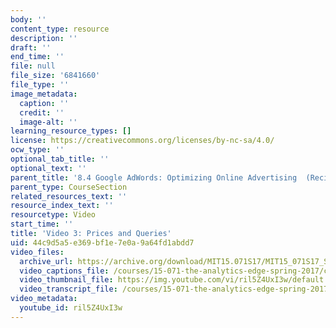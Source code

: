 ```yaml
---
body: ''
content_type: resource
description: ''
draft: ''
end_time: ''
file: null
file_size: '6841660'
file_type: ''
image_metadata:
  caption: ''
  credit: ''
  image-alt: ''
learning_resource_types: []
license: https://creativecommons.org/licenses/by-nc-sa/4.0/
ocw_type: ''
optional_tab_title: ''
optional_text: ''
parent_title: '8.4 Google AdWords: Optimizing Online Advertising  (Recitation)'
parent_type: CourseSection
related_resources_text: ''
resource_index_text: ''
resourcetype: Video
start_time: ''
title: 'Video 3: Prices and Queries'
uid: 44c9d5a5-e369-bf1e-7e0a-9a64fd1abdd7
video_files:
  archive_url: https://archive.org/download/MIT15.071S17/MIT15_071S17_Session_8.4.04_300k.mp4
  video_captions_file: /courses/15-071-the-analytics-edge-spring-2017/c1c3fed7d7dc54b184f1bce1c78ee6a0_ril5Z4UxI3w.vtt
  video_thumbnail_file: https://img.youtube.com/vi/ril5Z4UxI3w/default.jpg
  video_transcript_file: /courses/15-071-the-analytics-edge-spring-2017/17040be5cc8efd211a6e1559869ae44b_ril5Z4UxI3w.pdf
video_metadata:
  youtube_id: ril5Z4UxI3w
---
```

